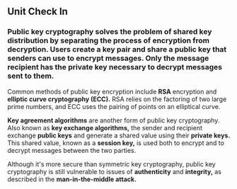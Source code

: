 ##       Unit Check In

### Public key cryptography solves the problem of shared key distribution by separating the process of encryption from decryption. Users create a key pair and share a public key that senders can use to encrypt messages. Only the message recipient has the private key necessary to decrypt messages sent to them.

Common methods of public key encryption include **RSA** encryption and **elliptic curve cryptography (ECC).**  RSA relies on the factoring of two large prime numbers, and ECC uses the pairing of points on an elliptical curve.  

**Key agreement algorithms** are another form of public key cryptography. Also known as **key exchange algorithms,** the sender and recipient exchange **public keys** and generate a shared value using their **private keys.** This shared value, known as a **session key,** is used both to encrypt and to decrypt messages between the two parties. 

Although it's more secure than symmetric key cryptography, public key cryptography is still vulnerable to issues of **authenticity** and **integrity,** as described in the **man-in-the-middle attack.**
